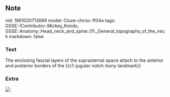 ## Note
nid: 1661020713668
model: Cloze-chrisc-ff04e
tags: GSSE::!Contributor::Mickey_Kondo, GSSE::Anatomy::Head_neck_and_spine::01._General_topography_of_the_neck
markdown: false

### Text
The enclosing fascial layers of the suprasternal space attach to the anterior and posterior borders of the {{c1::jugular notch::bony landmark}}

### Extra
<img src="070417_0758_DeepCervica1.jpg">
